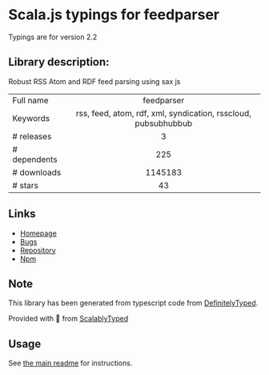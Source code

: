 
# Scala.js typings for feedparser

Typings are for version 2.2

## Library description:
Robust RSS Atom and RDF feed parsing using sax js

|                    |                 |
| ------------------ | :-------------: |
| Full name          | feedparser |
| Keywords           | rss, feed, atom, rdf, xml, syndication, rsscloud, pubsubhubbub |
| # releases         | 3 |
| # dependents       | 225 |
| # downloads        | 1145183 |
| # stars            | 43 |

## Links
- [Homepage](http://github.com/danmactough/node-feedparser)
- [Bugs](http://github.com/danmactough/node-feedparser/issues)
- [Repository](https://github.com/danmactough/node-feedparser)
- [Npm](https://www.npmjs.com/package/feedparser)
    


## Note
This library has been generated from typescript code from [DefinitelyTyped](https://definitelytyped.org).

Provided with :purple_heart: from [ScalablyTyped](https://github.com/oyvindberg/ScalablyTyped)

## Usage
See [the main readme](../../readme.md) for instructions.


